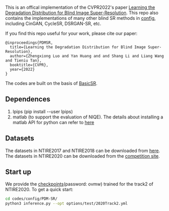 This is an offical implementation of the CVPR2022's paper [Learning the Degradation Distribution for Blind Image Super-Resolution](https://arxiv.org/abs/2203.04962). This repo also contains the implementations of many other blind SR methods in [config](codes/config/), including CinGAN, CycleSR, DSRGAN-SR, etc.

If you find this repo useful for your work, please cite our paper:
```
@inproceedings{PDMSR,
  title={Learning the Degradation Distribution for Blind Image Super-Resolution},
  author={Zhengxiong Luo and Yan Huang and and Shang Li and Liang Wang and Tieniu Tan},
  booktitle={CVPR},
  year={2022}
}
```

The codes are built on the basis of [BasicSR](https://github.com/xinntao/BasicSR).

## Dependences
1. lpips (pip install --user lpips)
2. matlab (to support the evaluation of NIQE). The details about installing a matlab API for python can refer to [here](https://ww2.mathworks.cn/help/matlab/matlab_external/install-the-matlab-engine-for-python.html)

## Datasets
The datasets in NTIRE2017 and NTIRE2018 can be downloaded from [here](https://data.vision.ee.ethz.ch/cvl/DIV2K/). The datasets in NTIRE2020 can be downloaded from the [competition site](https://competitions.codalab.org/competitions/22220).

## Start up
We provide the [checkpoints](https://pan.baidu.com/s/1BcYcX0yCS-3-6XqT4BgYAQ?pwd=ovmw)(password: ovmw) trained for the track2 of NTIRE2020. To get a quick start:

```bash
cd codes/config/PDM-SR/
python3 inference.py --opt options/test/2020Track2.yml
```